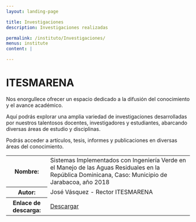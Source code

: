 ```yaml
---
layout: landing-page

title: Investigaciones
description: Investigaciones realizadas

permalink: /instituto/Investigaciones/
menus: institute
content: |

---
```

<!DOCTYPE html>
<html>
<head>
  <meta charset="UTF-8">
  <title>ITESMARENA - Difusión del Conocimiento</title>
</head>
<body>
  <h1>ITESMARENA</h1>
  <p>Nos enorgullece ofrecer un espacio dedicado a la difusión del conocimiento y el avance académico.</p>
  <p>Aquí podrás explorar una amplia variedad de investigaciones desarrolladas por nuestros talentosos docentes, investigadores y estudiantes, abarcando diversas áreas de estudio y disciplinas.</p>
  <p>Podrás acceder a artículos, tesis, informes y publicaciones en diversas áreas del conocimiento.</p>

  <table>
    <tr>
      <th>Nombre:</th>
      <td>Sistemas Implementados con Ingeniería Verde en el Manejo de las Aguas Residuales en la República Dominicana, Caso: Municipio de Jarabacoa, año 2018</td>
    </tr>
    <tr>
      <th>Autor:</th>
      <td>José Vásquez - Rector ITESMARENA</td>
    </tr>
    <tr>
      <th>Enlace de descarga:</th>
      <td><a href="https://res.cloudinary.com/duuonteo7/image/upload/v1689340317/Tesis_Doctoral_Jose_Vasquez.pdf">Descargar</a></td>
    </tr>
  </table>
</body>
</html>
